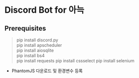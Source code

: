 # Discord Bot for 아늑

## Prerequisites
> pip install discord.py  
> pip install apscheduler  
> pip install aiosqlite  
> pip install bs4  
> pip install requests
> pip install cssselect
> pip install selenium
* PhantomJS 다운로드 및 환경변수 등록
